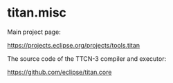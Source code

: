 # titan.misc

Main project page:

https://projects.eclipse.org/projects/tools.titan

The source code of the TTCN-3 compiler and executor:

https://github.com/eclipse/titan.core
